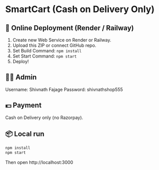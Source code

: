 # SmartCart (Cash on Delivery Only)

## 🚀 Online Deployment (Render / Railway)
1. Create new Web Service on Render or Railway.
2. Upload this ZIP or connect GitHub repo.
3. Set Build Command: `npm install`
4. Set Start Command: `npm start`
5. Deploy!

## 👨‍💼 Admin
Username: Shivnath Fajage
Password: shivnathshop555

## 💵 Payment
Cash on Delivery only (no Razorpay).

## 📦 Local run
```bash
npm install
npm start
```
Then open http://localhost:3000
